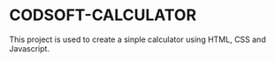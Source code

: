 # CODSOFT-CALCULATOR
This project is used to create a sinple calculator using HTML, CSS and Javascript.
